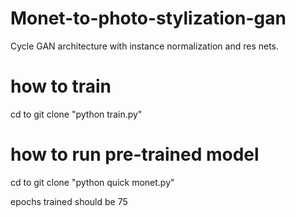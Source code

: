 # Monet-to-photo-stylization-gan
Cycle GAN architecture with instance normalization and res nets.

# how to train
cd to git clone 
"python train.py"

# how to run pre-trained model
cd to git clone
"python quick monet.py"

epochs trained should be 75
